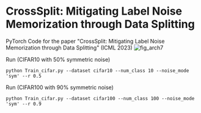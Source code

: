 # CrossSplit: Mitigating Label Noise Memorization through Data Splitting
PyTorch Code for the paper "CrossSplit: Mitigating Label Noise Memorization through Data Splitting" (ICML 2023)
![fig_arch7](https://user-images.githubusercontent.com/100881552/235355178-d426d9e1-30e8-40a5-a281-502edb31c254.png)

Run (CIFAR10 with 50% symmetric noise) 

	python Train_cifar.py --dataset cifar10 --num_class 10 --noise_mode 'sym' --r 0.5 

Run (CIFAR100 with 90% symmetric noise) 

	python Train_cifar.py --dataset cifar100 --num_class 100 --noise_mode 'sym' --r 0.9 
